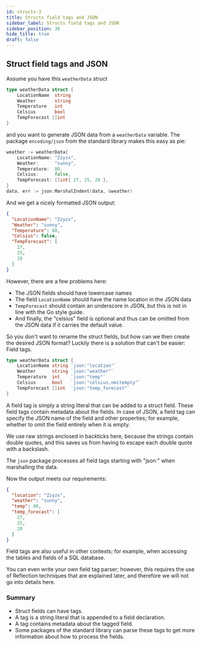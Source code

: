 ```yaml
---
id: structs-3
title: Structs field tags and JSON
sidebar_label: Structs field tags and JSON
sidebar_position: 38
hide_title: true
draft: false
---
```


## Struct field tags and JSON

Assume you have this `weatherData` struct

```go
type weatherData struct {
    LocationName  string  
    Weather       string
    Temperature   int  
    Celsius       bool 
    TempForecast []int 
}
```

and you want to generate JSON data from a `weatherData` variable. The package `encoding/json` from the standard library makes this easy as pie:

```go
weather := weatherData{
    LocationName: "Zzyzx",
    Weather:      "sunny",
    Temperature:  80,
    Celsius:      false,
    TempForecast: []int{ 27, 25, 28 },
}
data, err := json.MarshalIndent(data, &weather)
```

And we get a nicely formatted JSON output:

```json
{
  "LocationName": "Zzyzx",
  "Weather": "sunny",
  "Temperature": 80,
  "Celsius": false,
  "TempForecast": [
    27,
    25,
    28
  ]
}
```

However, there are a few problems here:

+ The JSON fields should have lowercase names
+ The field `LocationName` should have the name location in the JSON data
+ `TempForecast` should contain an underscore in JSON, but this is not in line with the Go style guide.
+ And finally, the "celsius" field is optional and thus can be omitted from the JSON data if it carries the default value.

So you don't want to rename the struct fields, but how can we then create the desired JSON format?
Luckily there is a solution that can't be easier: Field tags.

```go
type weatherData struct {
    LocationName string `json:"location"`
    Weather      string `json:"weather"`
    Temperature  int    `json:"temp"`
    Celsius      bool   `json:"celsius,omitempty"`
    TempForecast []int  `json:"temp_forecast"`
}
```

A field tag is simply a string literal that can be added to a struct field. These field tags contain metadata about the fields. In case of JSON, a field tag can specify the JSON name of the field and other properties; for example, whether to omit the field entirely when it is empty. 

We use raw strings enclosed in backticks here, because the strings contain double quotes, and this saves us from having to escape each double quote with a backslash.

The `json` package processes all field tags starting with "json:" when marshalling the data.

Now the output meets our requirements:

```json
{
  "location": "Zzyzx",
  "weather": "sunny",
  "temp": 80,
  "temp_forecast": [
    27,
    25,
    28
  ]
}
```

Field tags are also useful in other contexts; for example, when accessing the tables and fields of a SQL database.

You can even write your own field tag parser; however, this requires the use of Reflection techniques that are explained later, and therefore we will not go into details here.

### Summary

+ Struct fields can have tags.
+ A tag is a string literal that is appended to a field declaration.
+ A tag contains metadata about the tagged field.
+ Some packages of the standard library can parse these tags to get more information about how to process the fields.